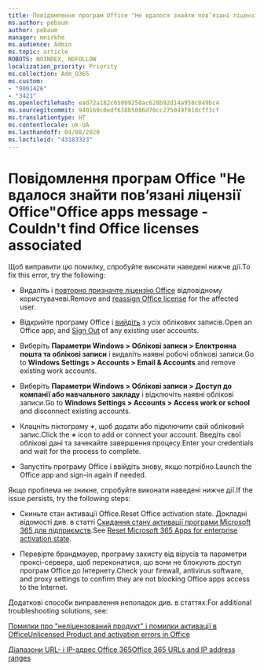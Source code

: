 ```yaml
---
title: Повідомлення програм Office "Не вдалося знайти пов’язані ліцензії Office"
ms.author: pebaum
author: pebaum
manager: mnirkhe
ms.audience: Admin
ms.topic: article
ROBOTS: NOINDEX, NOFOLLOW
localization_priority: Priority
ms.collection: Adm_O365
ms.custom:
- "9001426"
- "3421"
ms.openlocfilehash: ead72a182c65999258ac628b92d14a958c849bc4
ms.sourcegitcommit: 940169c0edf638b5086d70cc275049f01dcff3cf
ms.translationtype: HT
ms.contentlocale: uk-UA
ms.lasthandoff: 04/08/2020
ms.locfileid: "43183323"
---
```

# <a name="office-apps-message---couldnt-find-office-licenses-associated"></a><span data-ttu-id="17000-102">Повідомлення програм Office "Не вдалося знайти пов’язані ліцензії Office"</span><span class="sxs-lookup"><span data-stu-id="17000-102">Office apps message - Couldn't find Office licenses associated</span></span>

<span data-ttu-id="17000-103">Щоб виправити цю помилку, спробуйте виконати наведені нижче дії.</span><span class="sxs-lookup"><span data-stu-id="17000-103">To fix this error, try the following:</span></span>

- <span data-ttu-id="17000-104">Видаліть і [повторно призначте ліцензію Office](https://docs.microsoft.com/office365/admin/manage/assign-licenses-to-users?view=o365-worldwide) відповідному користувачеві.</span><span class="sxs-lookup"><span data-stu-id="17000-104">Remove and [reassign Office license](https://docs.microsoft.com/office365/admin/manage/assign-licenses-to-users?view=o365-worldwide) for the affected user.</span></span>

- <span data-ttu-id="17000-105">Відкрийте програму Office і [вийдіть](https://support.office.com/article/sign-out-of-office-5a20dc11-47e9-4b6f-945d-478cb6d92071) з усіх облікових записів.</span><span class="sxs-lookup"><span data-stu-id="17000-105">Open an Office app, and [Sign Out](https://support.office.com/article/sign-out-of-office-5a20dc11-47e9-4b6f-945d-478cb6d92071) of any existing user accounts.</span></span>

- <span data-ttu-id="17000-106">Виберіть **Параметри Windows > Облікові записи > Електронна пошта та облікові записи** і видаліть наявні робочі облікові записи.</span><span class="sxs-lookup"><span data-stu-id="17000-106">Go to **Windows Settings > Accounts > Email & Accounts** and remove existing work accounts.</span></span>

- <span data-ttu-id="17000-107">Виберіть **Параметри Windows > Облікові записи > Доступ до компанії або навчального закладу** і відключіть наявні облікові записи.</span><span class="sxs-lookup"><span data-stu-id="17000-107">Go to **Windows Settings > Accounts > Access work or school** and disconnect existing accounts.</span></span>

- <span data-ttu-id="17000-108">Клацніть піктограму **+**, щоб додати або підключити свій обліковий запис.</span><span class="sxs-lookup"><span data-stu-id="17000-108">Click the **+** icon to add or connect your account.</span></span> <span data-ttu-id="17000-109">Введіть свої облікові дані та зачекайте завершення процесу.</span><span class="sxs-lookup"><span data-stu-id="17000-109">Enter your credentials and wait for the process to complete.</span></span>

- <span data-ttu-id="17000-110">Запустіть програму Office і ввійдіть знову, якщо потрібно.</span><span class="sxs-lookup"><span data-stu-id="17000-110">Launch the Office app and sign-in again if needed.</span></span>

<span data-ttu-id="17000-111">Якщо проблема не зникне, спробуйте виконати наведені нижче дії.</span><span class="sxs-lookup"><span data-stu-id="17000-111">If the issue persists, try the following steps:</span></span>

- <span data-ttu-id="17000-112">Скиньте стан активації Office.</span><span class="sxs-lookup"><span data-stu-id="17000-112">Reset Office activation state.</span></span> <span data-ttu-id="17000-113">Докладні відомості див. в статті [Скидання стану активації програми Microsoft 365 для підприємств](https://docs.microsoft.com/office365/troubleshoot/activation/reset-office-365-proplus-activation-state).</span><span class="sxs-lookup"><span data-stu-id="17000-113">See [Reset Microsoft 365 Apps for enterprise activation state](https://docs.microsoft.com/office365/troubleshoot/activation/reset-office-365-proplus-activation-state).</span></span>

- <span data-ttu-id="17000-114">Перевірте брандмауер, програму захисту від вірусів та параметри проксі-сервера, щоб переконатися, що вони не блокують доступ програм Office до Інтернету.</span><span class="sxs-lookup"><span data-stu-id="17000-114">Check your firewall, antivirus software, and proxy settings to confirm they are not blocking Office apps access to the Internet.</span></span> 

<span data-ttu-id="17000-115">Додаткові способи виправлення неполадок див. в статтях:</span><span class="sxs-lookup"><span data-stu-id="17000-115">For additional troubleshooting solutions, see:</span></span>

[<span data-ttu-id="17000-116">Помилки про "неліцензований продукт" і помилки активації в Office</span><span class="sxs-lookup"><span data-stu-id="17000-116">Unlicensed Product and activation errors in Office</span></span>](https://support.office.com/Article/0d23d3c0-c19c-4b2f-9845-5344fedc4380?wt.mc_id=Alchemy_ClientDIA)

[<span data-ttu-id="17000-117">Діапазони URL- і IP-адрес Office 365</span><span class="sxs-lookup"><span data-stu-id="17000-117">Office 365 URLs and IP address ranges</span></span>](https://docs.microsoft.com/office365/enterprise/urls-and-ip-address-ranges)
